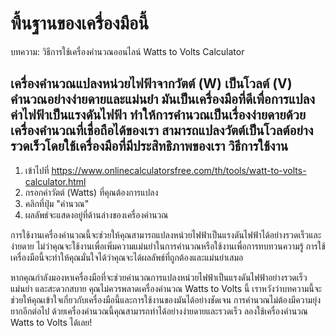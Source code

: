 พื้นฐานของเครื่องมือนี้
=======================

บทความ: วิธีการใช้เครื่องคำนวณออนไลน์ Watts to Volts Calculator

เครื่องคำนวณแปลงหน่วยไฟฟ้าจากวัตต์ (W) เป็นโวลต์ (V) คำนวณอย่างง่ายดายและแม่นยำ มันเป็นเครื่องมือที่ดีเพื่อการแปลงค่าไฟฟ้าเป็นแรงดันไฟฟ้า ทำให้การคำนวณเป็นเรื่องง่ายดายด้วยเครื่องคำนวณที่เชื่อถือได้ของเรา สามารถแปลงวัตต์เป็นโวลต์อย่างรวดเร็วโดยใช้เครื่องมือที่มีประสิทธิภาพของเรา วิธีการใช้งาน
-------------

1. เข้าไปที่ <https://www.onlinecalculatorsfree.com/th/tools/watt-to-volts-calculator.html>
2. กรอกค่าวัตต์ (Watts) ที่คุณต้องการแปลง
3. คลิกที่ปุ่ม "คำนวณ"
4. ผลลัพธ์จะแสดงอยู่ที่ด้านล่างของเครื่องคำนวณ

การใช้งานเครื่องคำนวณนี้จะช่วยให้คุณสามารถแปลงหน่วยไฟฟ้าเป็นแรงดันไฟฟ้าได้อย่างรวดเร็วและง่ายดาย ไม่ว่าคุณจะใช้งานเพื่อเพิ่มความแม่นยำในการคำนวณหรือใช้งานเพื่อการทบทวนความรู้ การใช้เครื่องมือนี้จะทำให้คุณมั่นใจได้ว่าคุณจะได้ผลลัพธ์ที่ถูกต้องและแม่นยำเสมอ

หากคุณกำลังมองหาเครื่องมือที่จะช่วยคำนวณการแปลงหน่วยไฟฟ้าเป็นแรงดันไฟฟ้าอย่างรวดเร็ว แม่นยำ และสะดวกสบาย คุณไม่ควรพลาดเครื่องคำนวณ Watts to Volts นี้ เราหวังว่าบทความนี้จะช่วยให้คุณเข้าใจเกี่ยวกับเครื่องมือนี้และการใช้งานของมันได้อย่างชัดเจน การคำนวณไม่ต้องมีความยุ่งยากอีกต่อไป ด้วยเครื่องคำนวณนี้คุณสามารถทำได้อย่างง่ายดายและรวดเร็ว ลองใช้เครื่องคำนวณ Watts to Volts ได้เลย!
